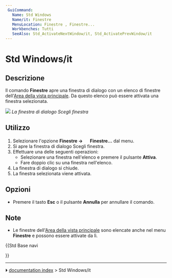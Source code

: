 ```yaml
---
 GuiCommand:
   Name: Std Windows
   Name/it: Finestre
   MenuLocation: Finestre , Finestre...
   Workbenches: Tutti
   SeeAlso: Std_ActivateNextWindow/it, Std_ActivatePrevWindow/it
---
```


# Std Windows/it



## Descrizione

Il comando **Finestre** apre una finestra di dialogo con un elenco di finestre dell\'[Area della vista principale](Main_view_area/it.md). Da questo elenco può essere attivata una finestra selezionata.

![](images/Std_Windows_dialog.png ) 
*La finestra di dialogo Scegli finestra*



## Utilizzo

1.  Selezionare l\'opzione **Finestre → <img src="images/Std_Windows.svg" width=16px> Finestre...** dal menu.
2.  Si apre la finestra di dialogo Scegli finestra.
3.  Effettuare una delle seguenti operazioni:
    -   Selezionare una finestra nell\'elenco e premere il pulsante **Attiva**.
    -   Fare doppio clic su una finestra nell\'elenco.
4.  La finestra di dialogo si chiude.
5.  La finestra selezionata viene attivata.



## Opzioni

-   Premere il tasto **Esc** o il pulsante **Annulla** per annullare il comando.



## Note

-   Le finestre dell\'[Area della vista principale](Main_view_area.md) sono elencate anche nel menu **Finestre** e possono essere attivate da lì.





{{Std Base navi

}}



---
⏵ [documentation index](../README.md) > Std Windows/it
